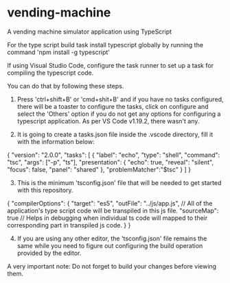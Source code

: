 # vending-machine
A vending machine simulator application using TypeScript

For the type script build task install typescript globally by running the command 'npm install -g typescript'

If using Visual Studio Code, configure the task runner to set up a task for compiling the typescript code.

You can do that by following these steps.

1. Press 'ctrl+shift+B' or 'cmd+shit+B' and if you have no tasks configured, there will be a toaster to configure the tasks, click on configure and select the 'Others' option if you do not get any options for configuring a typescript application.
As per VS Code v1.19.2, there wasn't any.

2. It is going to create a tasks.json file inside the .vscode directory, fill it with the information below:

{
    "version": "2.0.0",
    "tasks": [
        {
            "label": "echo",
            "type": "shell",
            "command": "tsc",
            "args": ["-p", "ts"],
            "presentation": {
                "echo": true,
                "reveal": "silent",
                "focus": false,
                "panel": "shared"
            },
            "problemMatcher":"$tsc"
        }
    ]
}

3. This is the minimum 'tsconfig.json' file that will be needed to get started with this repository.

{
    "compilerOptions": {
        "target": "es5",
        "outFile": "../js/app.js", // All of the application's type script code will be transpiled in this js file.
        "sourceMap": true // Helps in debugging when individual ts code will mapped to their corresponding part in transpiled js code.
    }
}

4. If you are using any other editor, the 'tsconfig.json' file remains the same while you need to figure out configuring the build operation provided by the editor.

A very important note: Do not forget to build your changes before viewing them.
